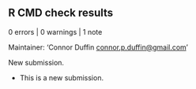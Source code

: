 ## R CMD check results

0 errors | 0 warnings | 1 note

Maintainer: ‘Connor Duffin <connor.p.duffin@gmail.com>’

New submission.

* This is a new submission.

